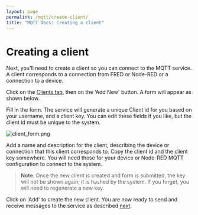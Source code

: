```yaml
---
layout: page
permalink: /mqtt/create-client/
title: "MQTT Docs: Creating a client"
---
```


# Creating a client

Next, you'll need to create a client so you can connect to the MQTT service.  A client corresponds to a connection from FRED or Node-RED or a connection to a device.

Click on the [Clients tab](http://mqtt.sensetecnic.com/dash/clients), then on the 'Add New' button.  A form will appear as shown below.

Fill in the form.  The service will generate a unique Client id for you based on your username, and a client key.  You can edit these fields if you like, but the client id must be unique to the system.

![client_form.png](https://bitbucket.org/repo/dMMejn/images/3490050492-client_form.png)

Add a name and description for the client, describing the device or connection that this client corresponds to.  Copy the client id and the client key somewhere.  You will need these for your device or Node-RED MQTT configuration to connect to the system.

>**Note**: Once the new client is created and form is submitted, the key will not be shown again; it is hashed by the system.  If you forget, you will need to regenerate a new key.

Click on 'Add' to create the new client.  You are now ready to send and receive messages to the service as described [next](Connecting_using_Node-RED).